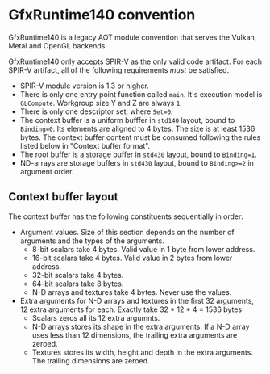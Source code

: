 # GfxRuntime140 convention

GfxRuntime140 is a legacy AOT module convention that serves the Vulkan, Metal and OpenGL backends.

GfxRuntime140 only accepts SPIR-V as the only valid code artifact. For each SPIR-V artifact, all of the following requirements *must* be satisfied.

- SPIR-V module version is 1.3 or higher.
- There is only one entry point function called `main`. It's execution model is `GLCompute`. Workgroup size Y and Z are always `1`.
- There is only one descriptor set, where `Set=0`.
- The context buffer is a uniform bufffer in `std140` layout, bound to `Binding=0`. Its elements are aligned to 4 bytes. The size is at least 1536 bytes. The context buffer content must be consumed following the rules listed below in "Context buffer format".
- The root buffer is a storage buffer in `std430` layout, bound to `Binding=1`.
- ND-arrays are storage buffers in `std430` layout, bound to `Binding>=2` in argument order.

## Context buffer layout

The context buffer has the following constituents sequentially in order:

- Argument values. Size of this section depends on the number of arguments and the types of the arguments.
  - 8-bit scalars take 4 bytes. Valid value in 1 byte from lower address.
  - 16-bit scalars take 4 bytes. Valid value in 2 bytes from lower address.
  - 32-bit scalars take 4 bytes.
  - 64-bit scalars take 8 bytes.
  - N-D arrays and textures take 4 bytes. Never use the values.
- Extra arguments for N-D arrays and textures in the first 32 arguments, 12 extra arguments for each. Exactly take 32 * 12 * 4 = 1536 bytes
  - Scalars zeros all its 12 extra argumnts.
  - N-D arrays stores its shape in the extra arguments. If a N-D array uses less than 12 dimensions, the trailing extra arguments are zeroed.
  - Textures stores its width, height and depth in the extra arguments. The trailing dimensions are zeroed.
